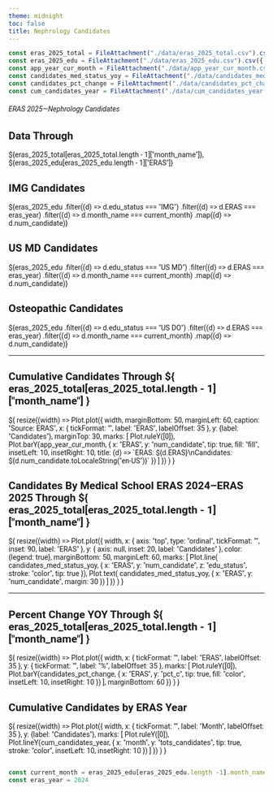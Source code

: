 ```yaml
---
theme: midnight
toc: false
title: Nephrology Candidates
---
```


<style>
@import url('https://fonts.googleapis.com/css2?family=Roboto:wght@400;700&display=swap');

body {
  font-family: 'Roboto', sans-serif;
}

.observablehq {
  font-family: 'Roboto', sans-serif;
  font-size: 3em;
}

svg {
  font-family: 'Roboto', sans-serif;
  font-size: 14px;
}

</style>

```js
const eras_2025_total = FileAttachment("./data/eras_2025_total.csv").csv({ typed: true });
const eras_2025_edu = FileAttachment("./data/eras_2025_edu.csv").csv({ typed: true});
const app_year_cur_month = FileAttachment("./data/app_year_cur_month.csv").csv({ typed: true});
const candidates_med_status_yoy = FileAttachment("./data/candidates_med_status_yoy.csv").csv({ typed: true });
const candidates_pct_change = FileAttachment("./data/candidates_pct_change.csv").csv({ typed: true });
const cum_candidates_year = FileAttachment("./data/cum_candidates_year.csv").csv({ typed: true });
```

<!-- ## ERAS 2025—Nephrology Candidates Through ${eras_2025_edu[eras_2025_edu.length - 1]["ERAS"]} -->
###### ERAS 2025—Nephrology Candidates


<!-- Cards with big numbers -->

<div class="grid grid-cols-4">
  <div class="card">
    <h2>Data Through</h2>
    <span class="big">${eras_2025_total[eras_2025_total.length - 1]["month_name"]},  ${eras_2025_edu[eras_2025_edu.length - 1]["ERAS"]}</span>
  </div>
  <div class="card">
    <h2>IMG Candidates</h2>
    <span class="big">${eras_2025_edu
  .filter((d) => d.edu_status === "IMG")
  .filter((d) => d.ERAS === eras_year)
  .filter((d) => d.month_name === current_month)
  .map((d) => d.num_candidate)}</span>
  </div>
  <div class="card">
    <h2>US MD Candidates</h2>
    <!-- <span class="big">${eras_2025_edu.filter((d) => d.ERAS === 2018)
      .filter((d) => d.month === 9)
      .filter((d) => d.edu_status === "US MD")
      .map((d) => d.num_candidate)}</span> -->
    <span class="big">${eras_2025_edu
  .filter((d) => d.edu_status === "US MD")
  .filter((d) => d.ERAS === eras_year)
  .filter((d) => d.month_name === current_month)
  .map((d) => d.num_candidate)}</span>
  </div>
  <div class="card">
    <h2>Osteopathic Candidates</h2>
    <span class="big">${eras_2025_edu
  .filter((d) => d.edu_status === "US DO")
  .filter((d) => d.ERAS === eras_year)
  .filter((d) => d.month_name === current_month)
  .map((d) => d.num_candidate)}</span>
  </div>
</div>

---

<!-- Visualizations Row 1 -->

<div class="grid grid-cols-2">
  <div class="card">
  <h2><b>Cumulative Candidates Through ${
      eras_2025_total[eras_2025_total.length - 1]["month_name"]
      }</b>
  </h2>
  ${
    resize((width) => Plot.plot({
      width,
      marginBottom: 50,
      marginLeft: 60,
      caption: "Source: ERAS",
       x: { tickFormat: "", label: "ERAS", labelOffset: 35 },
       y: {label: "Candidates"},
       marginTop: 30,
      marks: [
        Plot.ruleY([0]),
        Plot.barY(app_year_cur_month, {
          x: "ERAS", 
          y: "num_candidate",
          tip: true,
          fill: "fill", 
          insetLeft: 10, 
          insetRight: 10,
          title: (d) => `ERAS: ${d.ERAS}\nCandidates: ${d.num_candidate.toLocaleString("en-US")}`
          })
        ]
      })
    )
  }

</div>

  <div class="card">
  <h2>
    <b>Candidates By Medical School ERAS 2024–ERAS 2025 Through ${
      eras_2025_total[eras_2025_total.length - 1]["month_name"]
      }
    </b>  
  </h2>
  ${
    resize((width) => Plot.plot({
      width,
      x: {
        axis: "top", 
        type: "ordinal", 
        tickFormat: "", 
        inset: 90, 
        label: "ERAS"
        },
      y: {
        axis: null, 
        inset: 20, 
        label: "Candidates"
        },
      color: {legend: true},
      marginBottom: 50,
      marginLeft: 60,
      marks: [
        Plot.line(
          candidates_med_status_yoy, 
          {
            x: "ERAS", 
            y: "num_candidate", 
            z: "edu_status", 
            stroke: "color", 
            tip: true
          }),
        Plot.text(
          candidates_med_status_yoy, 
          {
            x: "ERAS", 
            y: "num_candidate", 
            margin: 30
          })
        ]
    })
  )
}

</div>
</div>

---

<!-- Visualizations Row 2 -->

<div class="grid grid-cols-2">
  <div class="card">
  <h2>
    <b>
    Percent Change YOY Through ${
      eras_2025_total[eras_2025_total.length - 1]["month_name"]
      }
    </b>
  </h2>
  ${
   resize((width) => Plot.plot({
      width,
      x: { tickFormat: "", label: "ERAS", labelOffset: 35 },
      y: { tickFormat: "", label: "%", labelOffset: 35 },
      marks: [
        Plot.ruleY([0]),
        Plot.barY(candidates_pct_change, {
          x: "ERAS", 
          y: "pct_c",
          tip: true,
          fill: "color", 
          insetLeft: 10, 
          insetRight: 10
        })
      ],
      marginBottom: 60
    })
  )
}

</div>

  <div class="card">
   <h2>
    <b>
    Cumulative Candidates by ERAS Year  
    </b>
  </h2>
  ${
    resize((width) => Plot.plot({
      width,
      x: { tickFormat: "", label: "Month", labelOffset: 35 },
      y: {label: "Candidates"},
      marks: [
        Plot.ruleY([0]),
        Plot.lineY(cum_candidates_year, {
          x: "month", 
          y: "tots_candidates",
          tip: true,
          stroke: "color", 
          insetLeft: 10, 
          insetRight: 10
        })
      ]
    })
  )
}

</div>
</div>

```js

const current_month = eras_2025_edu[eras_2025_edu.length -1].month_name
const eras_year = 2024

```

<!-- ```js
eras_2025_edu
  .filter((d) => d.edu_status === "US MD")
  .filter((d) => d.ERAS === eras_year)
  .filter((d) => d.month_name === current_month)
  .map((d) => d.num_application)


```

```js
current_month
```

```js
Inputs.table(eras_2025_edu)
``` -->